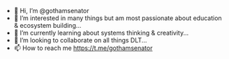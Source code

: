 - 👋 Hi, I’m @gothamsenator
- 👀 I’m interested in many things but am most passionate about education & ecosystem building...
- 🌱 I’m currently learning about systems thinking & creativity...
- 💞️ I’m looking to collaborate on all things DLT...
- 📫 How to reach me https://t.me/gothamsenator

<!---
gothamsenator/gothamsenator is a ✨ special ✨ repository because its `README.md` (this file) appears on your GitHub profile.
You can click the Preview link to take a look at your changes.
--->
